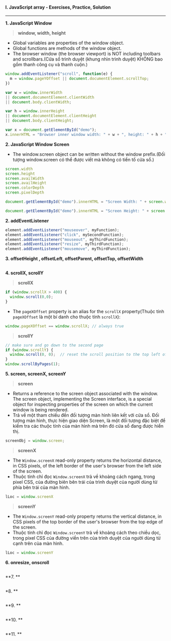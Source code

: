 #### I. JavaScript array - Exercises, Practice, Solution
---

**1. JavaScript Window**

>**window, width, height**
- Global variables are properties of the window object.
- Global functions are methods of the window object.
- The browser window (the browser viewport) is NOT including toolbars and scrollbars.(Cửa sổ trình duyệt (khung nhìn trình duyệt) KHÔNG bao gồm thanh công cụ và thanh cuộn.)
```javascript
window.addEventListener("scroll", function(e) {
  m = window.pageYOffset || document.documentElement.scrollTop;
})
```

```javascript
var w = window.innerWidth
|| document.documentElement.clientWidth
|| document.body.clientWidth;

var h = window.innerHeight
|| document.documentElement.clientHeight
|| document.body.clientHeight;

var x = document.getElementById("demo");
x.innerHTML = "Browser inner window width: " + w + ", height: " + h + ".";
```
**2. JavaScript Window Screen**

- The window.screen object can be written without the window prefix.(Đối tượng window.screen có thể được viết mà không có tiền tố cửa sổ.)

```javascript
screen.width
screen.height
screen.availWidth
screen.availHeight
screen.colorDepth
screen.pixelDepth
```

```javascript
document.getElementById("demo").innerHTML = "Screen Width: " + screen.width;
```

```javascript
document.getElementById("demo").innerHTML = "Screen Height: " + screen.height;
```

**2. addEventListener**

```javascript
element.addEventListener("mouseover", myFunction);
element.addEventListener("click", mySecondFunction);
element.addEventListener("mouseout", myThirdFunction);
element.addEventListener("resize", myThirdFunction);
element.addEventListener("mousemove", myThirdFunction);
```

**3. offsetHeight , offsetLeft, offsetParent, offsetTop, offsetWidth**
```javascript

```

**4. scrollX, scrollY**

>**scrollX**
```javascript
if (window.scrollX > 400) {
  window.scroll(0,0);
}
```
- The ```pageXOffset``` property is an alias for the ```scrollX``` property(Thuộc tính ```pageXOffset``` là một bí danh cho thuộc tính ```scrollX```): 
```javascript
window.pageXOffset == window.scrollX; // always true
```

>**scrollY**
```javascript
// make sure and go down to the second page 
if (window.scrollY) {
  window.scroll(0, 0);  // reset the scroll position to the top left of the document.
}
window.scrollByPages(1);
```

**5. screen, screenX, screenY**

>**screen**
- Returns a reference to the screen object associated with the window. The screen object, implementing the Screen interface, is a special object for inspecting properties of the screen on which the current window is being rendered.
- Trả về một tham chiếu đến đối tượng màn hình liên kết với cửa sổ. Đối tượng màn hình, thực hiện giao diện Screen, là một đối tượng đặc biệt để kiểm tra các thuộc tính của màn hình mà trên đó cửa sổ đang được hiển thị.

```javascript
screenObj = window.screen;
```

>**screenX**
- The ```Window.screenX``` read-only property returns the horizontal distance, in CSS pixels, of the left border of the user's browser from the left side of the screen.
- Thuộc tính chỉ đọc ```Window.screenX``` trả về khoảng cách ngang, trong pixel CSS, của đường biên bên trái của trình duyệt của người dùng từ phía bên trái của màn hình.

```javascript
lLoc = window.screenX 
```

>**screenY**
- The ```Window.screenY``` read-only property returns the vertical distance, in CSS pixels of the top border of the user's browser from the top edge of the screen.
- Thuộc tính chỉ đọc ```Window.screenY``` trả về khoảng cách theo chiều dọc, trong pixel CSS của đường viền trên của trình duyệt của người dùng từ cạnh trên của màn hình.

```javascript
lLoc = window.screenY
```

**6. onresize, onscroll**
```javascript

```

**7. **
```javascript

```

*8. **
```javascript

```

**9. **
```javascript

```

**10. **
```javascript

```

**11. **
```javascript

```
